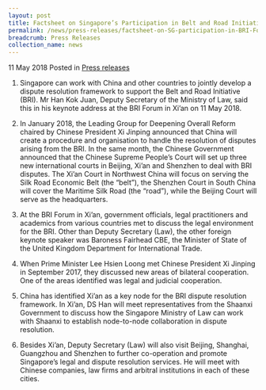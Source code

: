 ```yaml
---
layout: post
title: Factsheet on Singapore’s Participation in Belt and Road Initiative (BRI) Forum in Xi’an
permalink: /news/press-releases/factsheet-on-SG-participation-in-BRI-Forum-Xian
breadcrumb: Press Releases
collection_name: news
---
```


11 May 2018 Posted in [Press releases](/news/press-releases)


1. Singapore can work with China and other countries to jointly develop a dispute resolution framework to support the Belt and Road Initiative (BRI). Mr Han Kok Juan, Deputy Secretary of the Ministry of Law, said this in his keynote address at the BRI Forum in Xi’an on 11 May 2018.

 

2. In January 2018, the Leading Group for Deepening Overall Reform chaired by Chinese President Xi Jinping announced that China will create a procedure and organisation to handle the resolution of disputes arising from the BRI. In the same month, the Chinese Government announced that the Chinese Supreme People’s Court will set up three new international courts in Beijing, Xi’an and Shenzhen to deal with BRI disputes. The Xi’an Court in Northwest China will focus on serving the Silk Road Economic Belt (the “belt”), the Shenzhen Court in South China will cover the Maritime Silk Road (the “road”), while the Beijing Court will serve as the headquarters.

 

3. At the BRI Forum in Xi’an, government officials, legal practitioners and academics from various countries met to discuss the legal environment for the BRI.  Other than Deputy Secretary (Law), the other foreign keynote speaker was Baroness Fairhead CBE, the Minister of State of the United Kingdom Department for International Trade.

 

4. When Prime Minister Lee Hsien Loong met Chinese President Xi Jinping in September 2017, they discussed new areas of bilateral cooperation. One of the areas identified was legal and judicial cooperation.

 

5. China has identified Xi’an as a key node for the BRI dispute resolution framework. In Xi’an, DS Han will meet representatives from the Shaanxi Government to discuss how the Singapore Ministry of Law can work with Shaanxi to establish node-to-node collaboration in dispute resolution.

 

6. Besides Xi’an, Deputy Secretary (Law) will also visit Beijing, Shanghai, Guangzhou and Shenzhen to further co-operation and promote Singapore’s legal and dispute resolution services. He will meet with Chinese companies, law firms and arbitral institutions in each of these cities.
